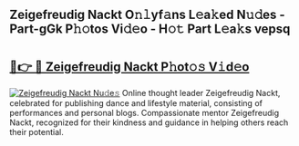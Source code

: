 ## Zeigefreudig Nackt O𝚗𝚕yf𝚊ns L𝚎a𝚔ed N𝚞𝚍es - Part-gGk P𝚑𝚘tos Vi𝚍𝚎o - H𝚘𝚝 Part L𝚎a𝚔s vepsq

# <h2><a href="http://kf9ssn.oniu.top/?m=Zeigefreudig+Nackt">🔗👉 🔴 Zeigefreudig Nackt P𝚑ot𝚘𝚜 V𝚒d𝚎o</a></h2>

[![Zeigefreudig Nackt Nu𝚍e𝚜](https://i.imgur.com/0qMVB7G.gif)](http://kf9ssn.oniu.top/?m=Zeigefreudig+Nackt)
Online thought leader Zeigefreudig Nackt, celebrated for publishing dance and lifestyle material, consisting of performances and personal blogs. Compassionate mentor Zeigefreudig Nackt, recognized for their kindness and guidance in helping others reach their potential.  
